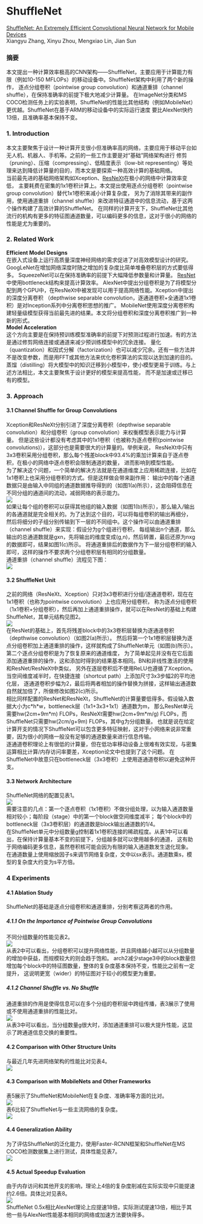 # ShuffleNet
[ShuffleNet: An Extremely Efficient Convolutional Neural Network for Mobile Devices](https://arxiv.org/abs/1707.01083) <br>
Xiangyu Zhang, Xinyu Zhou, Mengxiao Lin, Jian Sun <br>

### 摘要
本文提出一种计算效率极高的CNN架构——ShuffleNet，主要应用于计算能力有限（例如10-150 MFLOPs）的移动设备中。ShuffleNet架构中利用了两个新的操作，
逐点分组卷积（pointwise group convolution）和通道重排（channel shuffle），在保持准确率的前提下极大地减少计算量。
在ImageNet分类和MS COCO检测任务上的实验表明，ShuffleNet的性能比其他结构（例如MobileNet）更优越。ShuffleNet在基于ARM的移动设备中的实际运行速度
要比AlexNet快约13倍，且准确率基本保持不变。 <br>

### 1. Introduction
本文主要聚焦于设计一种计算开支很小但准确率高的网络，主要应用于移动平台如无人机、机器人、手机等。之前的一些工作主要是对“基础”网络架构进行
修剪（pruning）、压缩（compressing）、低精度表示（low-bit representing）等处理来达到降低计算量的目的，而本文是要探索一种高效计算的基础网络。 <br>
当前最先进的基础网络架构如Xception、[ResNeXt](https://github.com/binLearning/caffe_toolkit/tree/master/ResNeXt)在极小的网络中计算效率变低，
主要耗费在密集的1x1卷积计算上。本文提出使用逐点分组卷积（pointwise group convolution）替代1x1卷积来减小计算复杂度，
另为了消除其带来的副作用，使用通道重排（channel shuffle）来改进特征通道中的信息流动，基于这两个操作构建了高效计算的ShuffleNet。
在同样的计算开支下，ShuffleNet比其他流行的机构有更多的特征图通道数量，可以编码更多的信息，这对于很小的网络的性能是尤为重要的。 <br>

### 2. Related Work
**Efficient Model Designs** <br>
在嵌入式设备上运行高质量深度神经网络的需求促进了对高效模型设计的研究。GoogLeNet在增加网络深度时随之增加的复杂度比简单堆叠卷积层的方式要低得多。
SqueezeNet可以在保持准确率的前提下大幅降低参数量和计算量。
[ResNet](https://github.com/binLearning/caffe_toolkit/tree/master/ResNet)中使用bottleneck结构来提高计算效率。
AlexNet中提出分组卷积是为了将模型分配到两个GPU中，在ResNeXt中被发现可以用于提高网络性能。Xception中提出的深度分离卷积
（depthwise separable convolution，逐通道卷积+全通道1x1卷积）是对Inception系列中分离卷积思想的推广。
MobileNet使用深度分离卷积构建轻量级模型获得当前最先进的结果。本文将分组卷积和深度分离卷积推广到一种新的形式。 <br>
**Model Acceleration** <br>
这个方向主要是在保持预训练模型准确率的前提下对预测过程进行加速。有的方法是通过修剪网络连接或通道来减少预训练模型中的冗余连接。
量化（quantization）和因式分解（factorization）也可以减少冗余。还有一些方法并不是改变参数，而是用FFT或其他方法来优化卷积算法的实现以达到加速的目的。
蒸馏（distilling）将大模型中的知识迁移到小模型中，使小模型更易于训练。与上述方法相比，本文主要聚焦于设计更好的模型来提高性能，
而不是加速或迁移已有的模型。 <br>

### 3. Approach
#### 3.1 Channel Shuffle for Group Convolutions
Xception和ResNeXt分别引进了深度分离卷积（depthwise separable convolution）和分组卷积（group convolution）来权衡模型表示能力与计算量。
但是这些设计都没有考虑其中的1x1卷积（也被称为逐点卷积(pointwise convolutions)），这部分也是需要很大的计算量的。举例来说，
ResNeXt中只有3x3卷积采用分组卷积，那么每个残差block中93.4%的乘加计算来自于逐点卷积，在极小的网络中逐点卷积会限制通道的数量，
进而影响到模型性能。 <br>
为了解决这个问题，一个简单的解决方法就是在通道维度上应用稀疏连接，比如在1x1卷积上也采用分组卷积的方式。但是这样做会带来副作用：
输出中的每个通道数据只是由输入中同组的通道数据推导得到的（如图1(a)所示），这会阻碍信息在不同分组的通道间的流动，减弱网络的表示能力。 <br>
![](./data/figure_1.png) <br>
如果让每个组的卷积可以获得其他组的输入数据（如图1(b)所示），那么输入/输出的各通道就是完全相关的。为了达到这个目的，可以将每组卷积的输出再细分，
然后将细分的子组分别传输到下一层的不同组中。这个操作可以由通道重排（channel shuffle）来实现：假设分为g个组进行卷积，
每组输出n个通道，那么输出的总通道数就是gxn，先将输出的维度变成(g,n)，然后转置，最后还原为nxg的数据即可，结果如图1(c)所示。
将通道重排后的数据作为下一层分组卷积的输入即可，这样的操作不要求两个分组卷积层有相同的分组数量。 <br>
通道重排（channel shuffle）流程见下图： <br>
![](./data/channel_shuffle.jpg) <br>
#### 3.2 ShuffleNet Unit
之前的网络（ResNeXt、Xception）只对3x3卷积进行分组/逐通道卷积，现在在1x1卷积（也称为pointwise convolution）上也应用分组卷积，
称为逐点分组卷积（1x1卷积+分组卷积），然后再加上通道重排操作，就可以在ResNet的基础上构建ShuffleNet，其单元结构见图2。 <br>
![](./data/figure_2.png) <br>
在ResNet的基础上，首先将残差block中的3x3卷积层替换为逐通道卷积（depthwise convolution）（如图2(a)所示）。
然后将第一个1x1卷积层替换为逐点分组卷积加上通道重排的操作，这样就构成了ShuffleNet单元（如图(b)所示）。第二个逐点分组卷积是为了恢复原来的通道维度，
为了简单起见并没有在它后面添加通道重排的操作，这和添加时得到的结果基本相同。BN和非线性激活的使用和ResNet/ResNeXt中类似，
另外在逐层卷积后不使用ReLU也遵循了Xception。当空间维度减半时，在快捷连接（shortcut path）上添加尺寸3x3步幅2的平均池化层，
逐通道卷积步幅为2，最后将两者相加的操作替换为拼接，这样输出通道数自然就加倍了，所做修改如图2(c)所示。 <br>
相比同样配置的ResNet和ResNeXt，ShuffleNet的计算量要低得多。假设输入数据大小为c\*h\*w，bottleneck层（1x1+3x3+1x1）通道数为m，
那么ResNet单元需要hw(2cm+9m\*m) FLOPs，ResNeXt需要hw(2cm+9m\*m/g) FLOPs，而ShuffleNet只需要hw(2cm/g+9m) FLOPs，其中g为分组数量。
也就是说在给定计算开支的情况下ShuffleNet可以包含更多特征映射，这对于小网络来说非常重要，因为很小的网络一般没有足够的通道数量来进行信息传输。 <br>
逐通道卷积理论上有很低的计算量，但在低功率移动设备上很难有效实现，与密集运算相比计算/内存访问率要差，Xception论文中也提到了这个问题。
在ShuffleNet中故意只在bottleneck层（3x3卷积）上使用逐通道卷积以避免这种开支。 <br>
#### 3.3 Network Architecture
ShuffleNet网络的配置见表1。 <br>
![](./data/table_1.png) <br>
需要注意的几点：第一个逐点卷积（1x1卷积）不做分组处理，以为输入通道数量相对较小；每阶段（stage）中的第一个block做空间维度减半；
每个block中的bottleneck层（3x3卷积层）的通道数是block输出通道数的1/4。 <br>
在ShuffleNet单元中分组数量g控制着1x1卷积连接的稀疏程度。从表1中可以看出，在保持计算量基本不变的前提下，分组越多就可以使用越多的通道，
这有助于网络编码更多信息，虽然卷积核可能会因为有限的输入通道数发生退化现象。 <br>
在通道数量上使用缩放因子s来调节网络复杂度，文中以sx表示。通道数乘s，模型的复杂度大约变为s平方倍。 <br>

### 4 Experiments
#### 4.1 Ablation Study
ShuffleNet的基础是逐点分组卷积和通道重排，分别考察这两者的作用。 <br>
##### 4.1.1 On the Importance of Pointwise Group Convolutions
不同分组数量的性能见表2。 <br>
![](./data/table_2.png) <br>
从表2中可以看出，分组卷积可以提升网络性能，并且网络越小越可以从分组数量的增加中获益，而规模较大的则会趋于饱和。
arch2减少stage3中的block数量但增加每个block中的特征图数量，整体的复杂度基本保持不变，性能比之前有一定提升，
这说明更宽（wider）的特征图对于较小的模型更为重要。 <br>
##### 4.1.2 Channel Shuffle vs. No Shuffle
通道重排的作用是使得信息可以在多个分组的卷积层中跨组传播，表3展示了使用或不使用通道重排的性能比对。 <br>
![](./data/table_3.png) <br>
从表3中可以看出，当分组数量g很大时，添加通道重排可以极大提升性能，这显示了跨通道信息交换的重要性。 <br>
#### 4.2 Comparison with Other Structure Units
与最近几年先进网络架构的性能比对见表4。 <br>
![](./data/table_4.png) <br>
#### 4.3 Comparison with MobileNets and Other Frameworks
表5展示了ShuffleNet和MobileNet在复杂度、准确率等方面的比对。 <br>
![](./data/table_5.png) <br>
表6比较了ShuffleNet与一些主流网络的复杂度。 <br>
![](./data/table_6.png) <br>
#### 4.4 Generalization Ability
为了评估ShuffleNet的泛化能力，使用Faster-RCNN框架和ShuffleNet在MS COCO检测数据集上进行测试，具体性能见表7。 <br>
![](./data/table_7.png) <br>
#### 4.5 Actual Speedup Evaluation
由于内存访问和其他开支的影响，理论上4倍的复杂度削减在实际实现中只能提速约2.6倍。具体比对见表8。 <br>
![](./data/table_8.png) <br>
ShuffleNet 0.5x相比AlexNet理论上应提速18倍，实际测试提速13倍，相比于其他一些与AlexNet性能基本相同的网络或加速方法要快得多。
